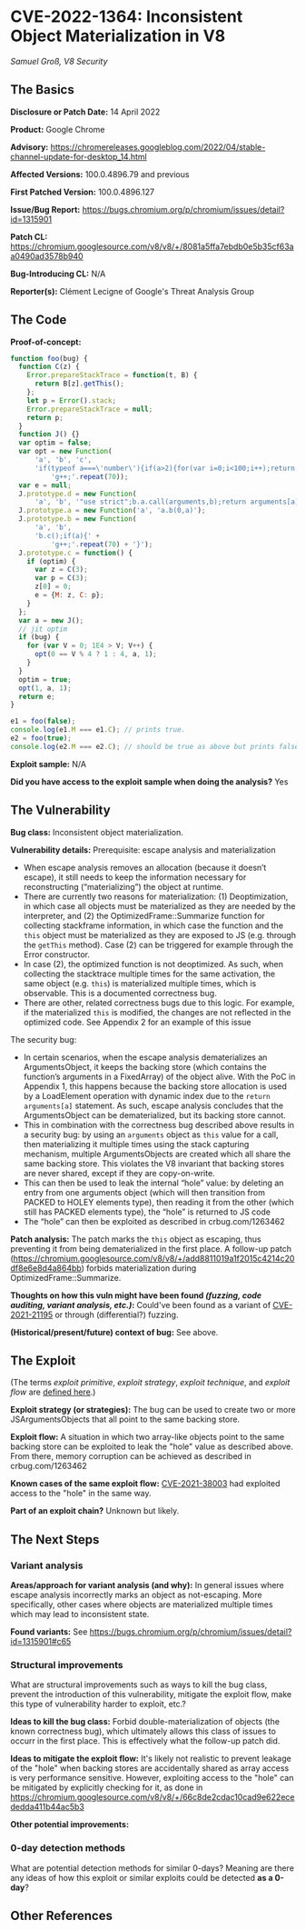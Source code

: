 # CVE-2022-1364: Inconsistent Object Materialization in V8
*Samuel Groß, V8 Security*

## The Basics

**Disclosure or Patch Date:** 14 April 2022

**Product:** Google Chrome

**Advisory:** https://chromereleases.googleblog.com/2022/04/stable-channel-update-for-desktop_14.html

**Affected Versions:** 100.0.4896.79 and previous

**First Patched Version:** 100.0.4896.127

**Issue/Bug Report:** https://bugs.chromium.org/p/chromium/issues/detail?id=1315901

**Patch CL:** https://chromium.googlesource.com/v8/v8/+/8081a5ffa7ebdb0e5b35cf63aa0490ad3578b940

**Bug-Introducing CL:** N/A

**Reporter(s):** Clément Lecigne of Google's Threat Analysis Group

## The Code

**Proof-of-concept:**
```javascript
function foo(bug) {
  function C(z) {
    Error.prepareStackTrace = function(t, B) {
      return B[z].getThis();
    };
    let p = Error().stack;
    Error.prepareStackTrace = null;
    return p;
  }
  function J() {}
  var optim = false;
  var opt = new Function(
      'a', 'b', 'c',
      'if(typeof a===\'number\'){if(a>2){for(var i=0;i<100;i++);return;}b.d(a,b,1);return}' +
          'g++;'.repeat(70));
  var e = null;
  J.prototype.d = new Function(
      'a', 'b', '"use strict";b.a.call(arguments,b);return arguments[a];');
  J.prototype.a = new Function('a', 'a.b(0,a)');
  J.prototype.b = new Function(
      'a', 'b',
      'b.c();if(a){' +
          'g++;'.repeat(70) + '}');
  J.prototype.c = function() {
    if (optim) {
      var z = C(3);
      var p = C(3);
      z[0] = 0;
      e = {M: z, C: p};
    }
  };
  var a = new J();
  // jit optim
  if (bug) {
    for (var V = 0; 1E4 > V; V++) {
      opt(0 == V % 4 ? 1 : 4, a, 1);
    }
  }
  optim = true;
  opt(1, a, 1);
  return e;
}

e1 = foo(false);
console.log(e1.M === e1.C); // prints true.
e2 = foo(true);
console.log(e2.M === e2.C); // should be true as above but prints false.
```

**Exploit sample:** 
N/A

**Did you have access to the exploit sample when doing the analysis?**
Yes

## The Vulnerability

**Bug class:**
Inconsistent object materialization.

**Vulnerability details:**
Prerequisite: escape analysis and materialization
- When escape analysis removes an allocation (because it doesn’t escape), it still needs to keep the information necessary for reconstructing (“materializing”) the object at runtime.
- There are currently two reasons for materialization: (1) Deoptimization, in which case all objects must be materialized as they are needed by the interpreter, and (2) the OptimizedFrame::Summarize function for collecting stackframe information, in which case the function and the `this` object must be materialized as they are exposed to JS (e.g. through the `getThis` method). Case (2) can be triggered for example through the Error constructor.
- In case (2), the optimized function is not deoptimized. As such, when collecting the stacktrace multiple times for the same activation, the same object (e.g. `this`) is materialized multiple times, which is observable. This is a documented correctness bug.
- There are other, related correctness bugs due to this logic. For example, if the materialized `this` is modified, the changes are not reflected in the optimized code. See Appendix 2 for an example of this issue

The security bug:
- In certain scenarios, when the escape analysis dematerializes an ArgumentsObject, it keeps the backing store (which contains the function’s arguments in a FixedArray) of the object alive. With the PoC in Appendix 1, this happens because the backing store allocation is used by a LoadElement operation with dynamic index due to the `return arguments[a]` statement. As such, escape analysis concludes that the ArgumentsObject can be dematerialized, but its backing store cannot.
- This in combination with the correctness bug described above results in a security bug: by using an `arguments` object as `this` value for a call, then materializing it multiple times using the stack capturing mechanism, multiple ArgumentsObjects are created which all share the same backing store. This violates the V8 invariant that backing stores are never shared, except if they are copy-on-write.
- This can then be used to leak the internal “hole” value: by deleting an entry from one arguments object (which will then transition from PACKED to HOLEY elements type), then reading it from the other (which still has PACKED elements type), the “hole” is returned to JS code
- The “hole” can then be exploited as described in crbug.com/1263462


**Patch analysis:**
The patch marks the `this` object as escaping, thus preventing it from being dematerialized in the first place. A follow-up patch (https://chromium.googlesource.com/v8/v8/+/add8811019a1f2015c4214c20df8e6e8d4a864bb) forbids materialization during OptimizedFrame::Summarize.

**Thoughts on how this vuln might have been found _(fuzzing, code auditing, variant analysis, etc.)_:**
Could've been found as a variant of [CVE-2021-21195](https://bugs.chromium.org/p/chromium/issues/detail?id=1182647) or through (differential?) fuzzing.

**(Historical/present/future) context of bug:** See above.

## The Exploit

(The terms *exploit primitive*, *exploit strategy*, *exploit technique*, and *exploit flow* are [defined here](https://googleprojectzero.blogspot.com/2020/06/a-survey-of-recent-ios-kernel-exploits.html).)

**Exploit strategy (or strategies):**
The bug can be used to create two or more JSArgumentsObjects that all point to the same backing store.

**Exploit flow:**
A situation in which two array-like objects point to the same backing store can be exploited to leak the "hole" value as described above. From there, memory corruption can be achieved as described in crbug.com/1263462

**Known cases of the same exploit flow:** 
[CVE-2021-38003](https://bugs.chromium.org/p/chromium/issues/detail?id=1263462) had exploited access to the "hole" in the same way.

**Part of an exploit chain?** 
Unknown but likely.

## The Next Steps

### Variant analysis

**Areas/approach for variant analysis (and why):** 
In general issues where escape analysis incorrectly marks an object as not-escaping. More specifically, other cases where objects are materialized multiple times which may lead to inconsistent state.

**Found variants:** 
See https://bugs.chromium.org/p/chromium/issues/detail?id=1315901#c65

### Structural improvements

What are structural improvements such as ways to kill the bug class, prevent the introduction of this vulnerability, mitigate the exploit flow, make this type of vulnerability harder to exploit, etc.?

**Ideas to kill the bug class:** 
Forbid double-materialization of objects (the known correctness bug), which ultimately allows this class of issues to occurr in the first place. This is effectively what the follow-up patch did.

**Ideas to mitigate the exploit flow:** 
It's likely not realistic to prevent leakage of the "hole" when backing stores are accidentally shared as array access is very performance sensitive. However, exploiting access to the "hole" can be mitigated by explicitly checking for it, as done in https://chromium.googlesource.com/v8/v8/+/66c8de2cdac10cad9e622ecededda411b44ac5b3

**Other potential improvements:**

### 0-day detection methods

What are potential detection methods for similar 0-days? Meaning are there any ideas of how this exploit or similar exploits could be detected **as a 0-day**?

## Other References 

